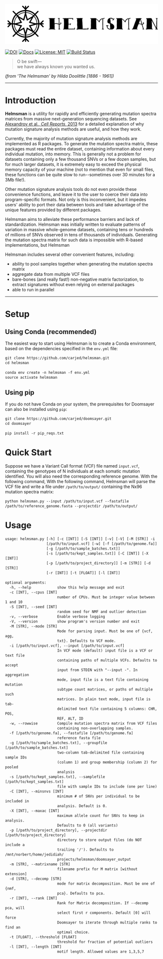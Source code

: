 
![](https://raw.githubusercontent.com/carjed/helmsman/master/assets/helmsman_logo2.png)

[![DOI](https://zenodo.org/badge/136064814.svg)](https://zenodo.org/badge/latestdoi/136064814) [![Docs](https://img.shields.io/badge/docs-latest-blue.svg)](http://www.jedidiahcarlson.com/docs/helmsman) [![License: MIT](https://img.shields.io/badge/license-MIT-blue.svg?style=flat)](https://opensource.org/licenses/MIT) [![Build Status](https://travis-ci.org/carjed/helmsman.svg?branch=master)](https://travis-ci.org/carjed/helmsman)

> O be swift—<br />
we have always known you wanted us.

_(from 'The Helmsman' by Hilda Doolittle [1886 - 1961])_

------------------------------------

# Introduction

**Helmsman** is a utility for rapidly and efficiently generating mutation spectra matrices from massive next-generation sequencing datasets. See [Alexandrov et al., _Cell Reports_, 2013](https://www.ncbi.nlm.nih.gov/pmc/articles/PMC3588146/) for a detailed explanation of why mutation signature analysis methods are useful, and how they work.

Currently, the majority of mutation signature analysis methods are implemented as R packages. To generate the mutation spectra matrix, these packages must read the entire dataset, containing information about every individual mutation, into memory. This is generally not a problem for datasets containing only a few thousand SNVs or a few dozen samples, but for much larger datasets, it is extremely easy to exceed the physical memory capacity of your machine (not to mention that even for small files, these functions can be quite slow to run--sometimes over 30 minutes for a 3Mb file!).

Other mutation signature analysis tools do not even provide these convenience functions, and leave it to the user to coerce their data into program-specific formats. Not only is this inconvenient, but it impedes users' ability to port their data between tools and take advantage of the unique features provided by different packages.

Helmsman aims to alleviate these performance barriers and lack of standardization. Helmsman was initially written to evaluate patterns of variation in massive whole-genome datasets, containing tens or hundreds of millions of SNVs observed in tens of thousands of individuals. Generating the mutation spectra matrix for such data is impossible with R-based implementations, but Helmsman 

Helmsman includes several other convenient features, including:

- ability to pool samples together when generating the mutation spectra matrix
- aggregate data from multiple VCF files
- bare-bones (and really fast!) non-negative matrix factorization, to extract signatures without even relying on external packages
- able to run in parallel

------------------------------------

# Setup

## Using Conda (recommended)

The easiest way to start using Helmsman is to create a Conda environment, based on the dependencies specified in the `env.yml` file:

```{sh}
git clone https://github.com/carjed/helmsman.git
cd helmsman

conda env create -n helmsman -f env.yml
source activate helmsman
```

## Using pip

If you do not have Conda on your system, the prerequisites for Doomsayer can also be installed using `pip`:

```{sh}
git clone https://github.com/carjed/doomsayer.git
cd doomsayer

pip install -r pip_reqs.txt
```

# Quick Start

Suppose we have a Variant Call format (VCF) file named `input.vcf`, containing the genotypes of N individuals at each somatic mutation identified. You will also need the corresponding reference genome. With the following command, With the following command, Helmsman will parse the VCF file and write a file under `/path/to/output/` containing the Nx96 mutation spectra matrix:

```{sh}
python helmsman.py --input /path/to/input.vcf --fastafile /path/to/reference_genome.fasta --projectdir /path/to/output/
```

<!-- ### Citation
If you use Helmsman in your research, please cite our [paper](#) (citation pending). -->

# Usage

```
usage: helmsman.py [-h] [-c [INT]] [-S [INT]] [-v] [-V] [-M [STR]] -i
                   [/path/to/input.vcf] [-w] [-f [/path/to/genome.fa]]
                   [-g [/path/to/sample_batches.txt]]
                   [-s [/path/to/kept_samples.txt]] [-C [INT]] [-X [INT]]
                   [-p [/path/to/project_directory]] [-m [STR]] [-d [STR]]
                   [-r [INT]] [-t [FLOAT]] [-l [INT]]

optional arguments:
  -h, --help            show this help message and exit
  -c [INT], --cpus [INT]
                        number of CPUs. Must be integer value between 1 and 10
  -S [INT], --seed [INT]
                        random seed for NMF and outlier detection
  -v, --verbose         Enable verbose logging
  -V, --version         show program's version number and exit
  -M [STR], --mode [STR]
                        Mode for parsing input. Must be one of {vcf, agg,
                        txt}. Defaults to VCF mode.
  -i [/path/to/input.vcf], --input [/path/to/input.vcf]
                        In VCF mode (default) input file is a VCF or text file
                        containing paths of multiple VCFs. Defaults to accept
                        input from STDIN with "--input -". In aggregation
                        mode, input file is a text file containing mutation
                        subtype count matrices, or paths of multiple such
                        matrices. In plain text mode, input file is tab-
                        delimited text file containing 5 columns: CHR, POS,
                        REF, ALT, ID
  -w, --rowwise         Compile mutation spectra matrix from VCF files
                        containing non-overlapping samples.
  -f [/path/to/genome.fa], --fastafile [/path/to/genome.fa]
                        reference fasta file
  -g [/path/to/sample_batches.txt], --groupfile [/path/to/sample_batches.txt]
                        two-column tab-delimited file containing sample IDs
                        (column 1) and group membership (column 2) for pooled
                        analysis
  -s [/path/to/kept_samples.txt], --samplefile [/path/to/kept_samples.txt]
                        file with sample IDs to include (one per line)
  -C [INT], --minsnvs [INT]
                        minimum # of SNVs per individual to be included in
                        analysis. Default is 0.
  -X [INT], --maxac [INT]
                        maximum allele count for SNVs to keep in analysis.
                        Defaults to 0 (all variants)
  -p [/path/to/project_directory], --projectdir [/path/to/project_directory]
                        directory to store output files (do NOT include a
                        trailing '/'). Defaults to /mnt/norbert/home/jedidiah/
                        projects/helmsman/doomsayer_output
  -m [STR], --matrixname [STR]
                        filename prefix for M matrix [without extension]
  -d [STR], --decomp [STR]
                        mode for matrix decomposition. Must be one of {nmf,
                        pca}. Defaults to pca.
  -r [INT], --rank [INT]
                        Rank for Matrix decomposition. If --decomp pca, will
                        select first r components. Default [0] will force
                        Doomsayer to iterate through multiple ranks to find an
                        optimal choice.
  -t [FLOAT], --threshold [FLOAT]
                        threshold for fraction of potential outliers
  -l [INT], --length [INT]
                        motif length. Allowed values are 1,3,5,7
```
